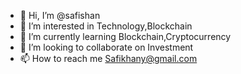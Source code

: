 - 👋 Hi, I’m @safishan
- 👀 I’m interested in Technology,Blockchain
- 🌱 I’m currently learning Blockchain,Cryptocurrency
- 💞️ I’m looking to collaborate on Investment
- 📫 How to reach me Safikhany@gmail.com

<!---
safishan/safishan is a ✨ special ✨ repository because its `README.md` (this file) appears on your GitHub profile.
You can click the Preview link to take a look at your changes.
--->
